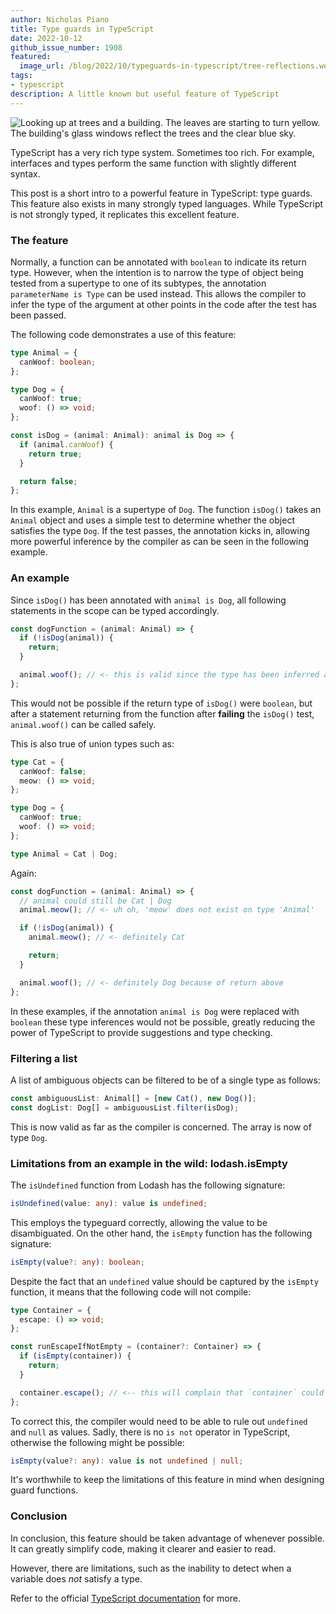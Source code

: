 ```yaml
---
author: Nicholas Piano
title: Type guards in TypeScript
date: 2022-10-12
github_issue_number: 1908
featured:
  image_url: /blog/2022/10/typeguards-in-typescript/tree-reflections.webp
tags:
- typescript
description: A little known but useful feature of TypeScript
---
```


![Looking up at trees and a building. The leaves are starting to turn yellow. The building's glass windows reflect the trees and the clear blue sky.](/blog/2022/10/typeguards-in-typescript/tree-reflections.webp)

<!-- Photo by Seth Jensen, 2022 -->

TypeScript has a very rich type system. Sometimes too rich. For example, interfaces and types perform the same function with slightly different syntax.

This post is a short intro to a powerful feature in TypeScript: type guards. This feature also exists in many strongly typed languages. While TypeScript is not strongly typed, it replicates this excellent feature.

### The feature

Normally, a function can be annotated with `boolean` to indicate its return type. However, when the intention is to narrow the type of object being tested from a supertype to one of its subtypes, the annotation `parameterName is Type` can be used instead. This allows the compiler to infer the type of the argument at other points in the code after the test has been passed.

The following code demonstrates a use of this feature:

```typescript
type Animal = {
  canWoof: boolean;
};

type Dog = {
  canWoof: true;
  woof: () => void;
};

const isDog = (animal: Animal): animal is Dog => {
  if (animal.canWoof) {
    return true;
  }

  return false;
};
```

In this example, `Animal` is a supertype of `Dog`. The function `isDog()` takes an `Animal` object and uses a simple test to determine whether the object satisfies the type `Dog`. If the test passes, the annotation kicks in, allowing more powerful inference by the compiler as can be seen in the following example.

### An example

Since `isDog()` has been annotated with `animal is Dog`, all following statements in the scope can be typed accordingly.

```typescript
const dogFunction = (animal: Animal) => {
  if (!isDog(animal)) {
    return;
  }

  animal.woof(); // <- this is valid since the type has been inferred above
};
```

This would not be possible if the return type of `isDog()` were `boolean`, but after a statement returning from the function after **failing** the `isDog()` test, `animal.woof()` can be called safely.

This is also true of union types such as:

```typescript
type Cat = {
  canWoof: false;
  meow: () => void;
};

type Dog = {
  canWoof: true;
  woof: () => void;
};

type Animal = Cat | Dog;
```

Again:

```typescript
const dogFunction = (animal: Animal) => {
  // animal could still be Cat | Dog
  animal.meow(); // <- uh oh, 'meow' does not exist on type 'Animal'

  if (!isDog(animal)) {
    animal.meow(); // <- definitely Cat

    return;
  }

  animal.woof(); // <- definitely Dog because of return above
};
```

In these examples, if the annotation `animal is Dog` were replaced with `boolean` these type inferences would not be possible, greatly reducing the power of TypeScript to provide suggestions and type checking.

### Filtering a list

A list of ambiguous objects can be filtered to be of a single type as follows:

```typescript
const ambiguousList: Animal[] = [new Cat(), new Dog()];
const dogList: Dog[] = ambiguousList.filter(isDog);
```

This is now valid as far as the compiler is concerned. The array is now of type `Dog`.

### Limitations from an example in the wild: lodash.isEmpty

The `isUndefined` function from Lodash has the following signature:

```typescript
isUndefined(value: any): value is undefined;
```

This employs the typeguard correctly, allowing the value to be disambiguated. On the other hand, the `isEmpty` function has the following signature:

```typescript
isEmpty(value?: any): boolean;
```

Despite the fact that an `undefined` value should be captured by the `isEmpty` function, it means that the following code will not compile:

```typescript
type Container = {
  escape: () => void;
};

const runEscapeIfNotEmpty = (container?: Container) => {
  if (isEmpty(container)) {
    return;
  }

  container.escape(); // <-- this will complain that `container` could be `undefined`
};
```

To correct this, the compiler would need to be able to rule out `undefined` and `null` as values. Sadly, there is no `is not` operator in TypeScript, otherwise the following might be possible:

```typescript
isEmpty(value?: any): value is not undefined | null;
```

It's worthwhile to keep the limitations of this feature in mind when designing guard functions.

### Conclusion

In conclusion, this feature should be taken advantage of whenever possible. It can greatly simplify code, making it clearer and easier to read.

However, there are limitations, such as the inability to detect when a variable does *not* satisfy a type.

Refer to the official [TypeScript documentation](https://www.typescriptlang.org/docs/handbook/2/narrowing.html#using-type-predicates) for more.
